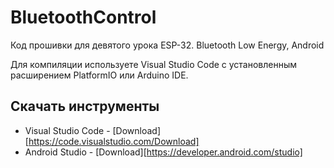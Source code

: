 # BluetoothControl
Код прошивки для девятого урока ESP-32. Bluetooth Low Energy, Android

Для компиляции используете Visual Studio Code с установленным расширением PlatformIO или Arduino IDE.

## Скачать инструменты

* Visual Studio Code - [Download][https://code.visualstudio.com/Download]
* Android Studio - [Download][https://developer.android.com/studio]
